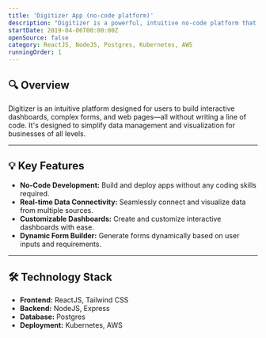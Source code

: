 ```yaml
---
title: 'Digitizer App (no-code platform)'
description: "Digitizer is a powerful, intuitive no-code platform that enables users to build everything from interactive dashboards and complex forms to fully-functional web pages without writing a single line of code. Designed for businesses and creators of all levels, Digitizer simplifies the process of connecting, visualizing, and managing data from multiple dynamic sources.."
startDate: 2019-04-06T00:00:00Z
openSource: false
category: ReactJS, NodeJS, Postgres, Kubernetes, AWS
runningOrder: 1
---
```


<h2 class="text-2xl font-semibold text-gray-800">🔍 <strong>Overview</strong></h2>
  <p class="mt-2">Digitizer is an intuitive platform designed for users to build interactive dashboards, complex forms, and web pages—all without writing a line of code. It's designed to simplify data management and visualization for businesses of all levels.</p>

  <hr class="my-4">

  <h2 class="text-2xl font-semibold text-gray-800">💡 <strong>Key Features</strong></h2>
  <ul class="list-disc pl-6 mt-4">
    <li><strong>No-Code Development:</strong> Build and deploy apps without any coding skills required.</li>
    <li><strong>Real-time Data Connectivity:</strong> Seamlessly connect and visualize data from multiple sources.</li>
    <li><strong>Customizable Dashboards:</strong> Create and customize interactive dashboards with ease.</li>
    <li><strong>Dynamic Form Builder:</strong> Generate forms dynamically based on user inputs and requirements.</li>
  </ul>

  <hr class="my-4">

  <h2 class="text-2xl font-semibold text-gray-800">🛠 <strong>Technology Stack</strong></h2>
  <ul class="list-disc pl-6 mt-4">
    <li><strong>Frontend:</strong> ReactJS, Tailwind CSS</li>
    <li><strong>Backend:</strong> NodeJS, Express</li>
    <li><strong>Database:</strong> Postgres</li>
    <li><strong>Deployment:</strong> Kubernetes, AWS</li>
  </ul>


